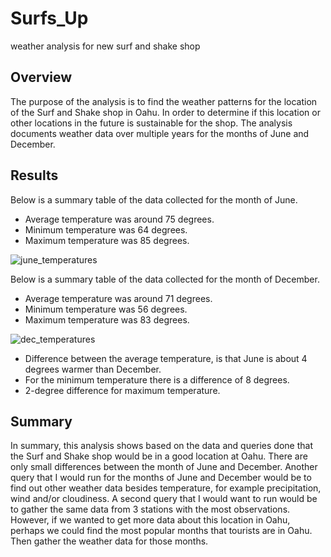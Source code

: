 # Surfs_Up
weather analysis for new surf and shake shop
## Overview
The purpose of the analysis is to find the weather patterns for the location of the Surf and Shake shop in Oahu. In order to determine if this location or other locations in the future is sustainable for the shop. The analysis documents weather data over multiple years for the months of June and December. 
## Results
Below is a summary table of the data collected for the month of June.
 - Average temperature was around 75 degrees.
 - Minimum temperature was 64 degrees.
 - Maximum temperature was 85 degrees.

![june_temperatures](https://user-images.githubusercontent.com/107289345/185490297-ec9cfb01-e8ad-4fae-b3ee-c84b57a0a7fb.png)

Below is a summary table of the data collected for the month of December. 
 - Average temperature was around 71 degrees.
 - Minimum temperature was 56 degrees.
 - Maximum temperature was 83 degrees.

![dec_temperatures](https://user-images.githubusercontent.com/107289345/185492023-1caa1e65-cbac-4e38-ad82-c54d8270506a.png)

 - Difference between the average temperature, is that June is about 4 degrees warmer than December. 
 - For the minimum temperature there is a difference of 8 degrees.
 - 2-degree difference for maximum temperature.

## Summary
In summary, this analysis shows based on the data and queries done that the Surf and Shake shop would be in a good location at Oahu. There are only small differences between the month of June and December. Another query that I would run for the months of June and December would be to find out other weather data besides temperature, for example precipitation, wind and/or cloudiness. A second query that I would want to run would be to gather the same data from 3 stations with the most observations. However, if we wanted to get more data about this location in Oahu, perhaps we could find the most popular months that tourists are in Oahu. Then gather the weather data for those months.
